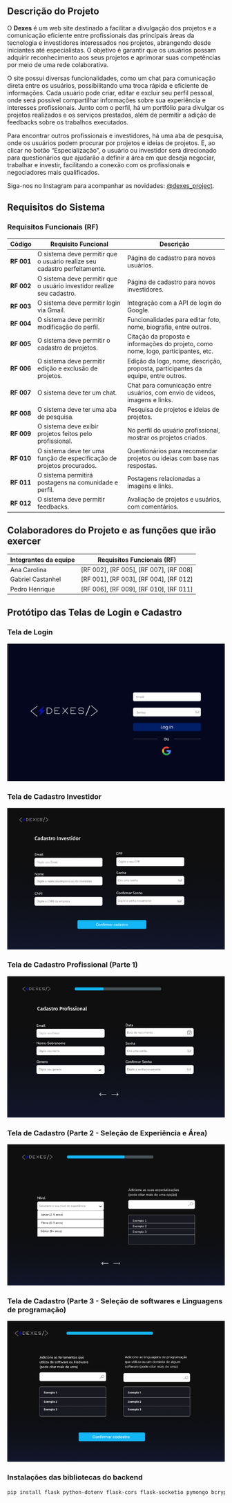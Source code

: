 
## Descrição do Projeto

O **Dexes** é um web site destinado a facilitar a divulgação dos projetos e a comunicação eficiente entre profissionais das principais áreas da tecnologia e investidores interessados nos projetos, abrangendo desde iniciantes até especialistas. O objetivo é garantir que os usuários possam adquirir reconhecimento aos seus projetos e aprimorar suas competências por meio de uma rede colaborativa.

O site possui diversas funcionalidades, como um chat para comunicação direta entre os usuários, possibilitando uma troca rápida e eficiente de informações. Cada usuário pode criar, editar e excluir seu perfil pessoal, onde será possível compartilhar informações sobre sua experiência e interesses profissionais. Junto com o perfil, há um portfólio para divulgar os projetos realizados e os serviços prestados, além de permitir a adição de feedbacks sobre os trabalhos executados.

Para encontrar outros profissionais e investidores, há uma aba de pesquisa, onde os usuários podem procurar por projetos e ideias de projetos. E, ao clicar no botão “Especialização”, o usuário ou investidor será direcionado para questionários que ajudarão a definir a área em que deseja negociar, trabalhar e investir, facilitando a conexão com os profissionais e negociadores mais qualificados.

Siga-nos no Instagram para acompanhar as novidades: [@dexes_project](https://www.instagram.com/dexes_project?igsh=MXg1NzM1cG9icDRwMA==).

## Requisitos do Sistema

### Requisitos Funcionais (RF)


| Código      | Requisito Funcional                                                                 | Descrição                                                                                      |
|-------------|--------------------------------------------------------------------------------------|------------------------------------------------------------------------------------------------|
| **RF 001**  | O sistema deve permitir que o usuário realize seu cadastro perfeitamente.           | Página de cadastro para novos usuários.                                                       |
| **RF 002**  | O sistema deve permitir que o usuário investidor realize seu cadastro.              | Página de cadastro para novos investidores.                                                   |
| **RF 003**  | O sistema deve permitir login via Gmail.                                            | Integração com a API de login do Google.                                                      |
| **RF 004**  | O sistema deve permitir modificação do perfil.                                      | Funcionalidades para editar foto, nome, biografia, entre outros.                              |
| **RF 005**  | O sistema deve permitir o cadastro de projetos.                                     | Citação da proposta e informações do projeto, como nome, logo, participantes, etc.            |
| **RF 006**  | O sistema deve permitir edição e exclusão de projetos.                              | Edição da logo, nome, descrição, proposta, participantes da equipe, entre outros.             |
| **RF 007**  | O sistema deve ter um chat.                                                         | Chat para comunicação entre usuários, com envio de vídeos, imagens e links.                   |
| **RF 008**  | O sistema deve ter uma aba de pesquisa.                                             | Pesquisa de projetos e ideias de projetos.                                                    |
| **RF 009**  | O sistema deve exibir projetos feitos pelo profissional.                            | No perfil do usuário profissional, mostrar os projetos criados.                               |
| **RF 010**  | O sistema deve ter uma função de especificação de projetos procurados.              | Questionários para recomendar projetos ou ideias com base nas respostas.                      |
| **RF 011**  | O sistema permitirá postagens na comunidade e perfil.                               | Postagens relacionadas a imagens e links.                                                     |
| **RF 012**  | O sistema deve permitir feedbacks.                                                  | Avaliação de projetos e usuários, com comentários.                                            |
## Colaboradores do Projeto e as funções que irão exercer

| Integrantes da equipe | Requisitos Funcionais (RF)                |
|-----------------------|-------------------------------------------|
| Ana Carolina          | [RF 002], [RF 005], [RF 007], [RF 008]    |
| Gabriel Castanhel     | [RF 001], [RF 003], [RF 004], [RF 012]    |
| Pedro Henrique        | [RF 006], [RF 009], [RF 010], [RF 011]    |
## Protótipo das Telas de Login e Cadastro

### Tela de Login
![Login](./3-fase-sa/public/img/Login.png)

### Tela de Cadastro  Investidor
![Cadastro_investidor](./3-fase-sa/public/img/Tela_cadastro_investidor.png)

### Tela de Cadastro  Profissional (Parte 1)
![Cadastro](./3-fase-sa/public/img/Tela_cadastro_profissional_1.png)

### Tela de Cadastro (Parte 2 - Seleção de Experiência e Área)
![Cadastro 2](./3-fase-sa/public/img/Tela_cadastro_profissional_2.png)

### Tela de Cadastro (Parte 3 - Seleção de softwares e Linguagens de programação)
![Cadastro 3](./3-fase-sa/public/img/Tela_cadastro_prossional_3.png)

### Instalações das bibliotecas do backend

```bash
pip install flask python-dotenv flask-cors flask-socketio pymongo bcrypt requests google-auth werkzeug
```


